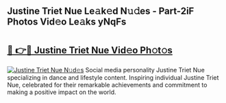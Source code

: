## Justine Triet Nue Le𝚊k𝚎d N𝚞𝚍es - Part-2iF Photos Vid𝚎o Le𝚊ks yNqFs

# <h2><a href="http://fb00at.evod.top/?m=Justine+Triet+Nue">🔗 👉🔴 Justine Triet Nue Vid𝚎o Ph𝚘t𝚘s</a></h2>

[![Justine Triet Nue N𝚞d𝚎s](https://i.imgur.com/8V9OHl7.gif)](http://fb00at.evod.top/?m=Justine+Triet+Nue)
Social media personality Justine Triet Nue specializing in dance and lifestyle content. Inspiring individual Justine Triet Nue, celebrated for their remarkable achievements and commitment to making a positive impact on the world. 
